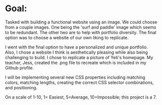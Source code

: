 # Goal:
Tasked with building a functional website using an image. We could choose from a couple images. One being the 'surf and paddle' image which seems to be redundant. The other two are to help with portfolio diversity. The final option was to choose a website of our own liking to replicate.

I went with the final option to have a personalized and unique portfolio. Also, I chose a website I think is aesthetically pleasing while also being challenging to build. I chose to replicate a picture of Yeti's homepage. My teacher, Jess, created the .png file to recreate which is included in my Github profile.

I will be implementing several new CSS properties including matching colors, matching lengths, creating the correct CSS selector combinations, and positioning.

On a scale of 1-10, 1= Easiest, 5=Average, 10=Impossible; this project is a 7. 
